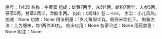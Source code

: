 序号：11435
名称：牛黄膏
组成：雄黄7两半，朱砂1两，蛤粉7两半，人参5两，茯苓5两，甘草2两半，龙脑半两。
出处：《鸡峰》卷二十四。
主治：小儿风热。
加减：None
功效：None
用法用量：1岁儿每服半丸，临卧米饮化下。
制备方法：上为细末，每1两作30丸。
临床应用：None
各家论述：None
用药禁忌：None
附注：None
